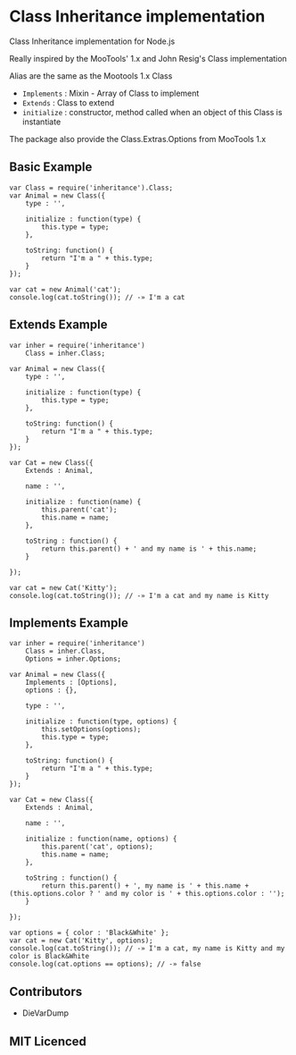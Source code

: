 Class Inheritance implementation
================================

Class Inheritance implementation for Node.js

Really inspired by the MooTools' 1.x and John Resig's Class implementation

Alias are the same as the Mootools 1.x Class 
- `Implements` : Mixin - Array of Class to implement
- `Extends` : Class to extend
- `initialize` : constructor, method called when an object of this Class is instantiate

The package also provide the Class.Extras.Options from MooTools 1.x

## Basic Example 
    var Class = require('inheritance').Class;
    var Animal = new Class({ 
        type : '',

        initialize : function(type) {
            this.type = type;
        },

        toString: function() {
            return "I'm a " + this.type;
        }
    });

    var cat = new Animal('cat');
    console.log(cat.toString()); // -» I'm a cat

## Extends Example
    var inher = require('inheritance')
        Class = inher.Class;

    var Animal = new Class({
        type : '',

        initialize : function(type) {
            this.type = type;
        },

        toString: function() {
            return "I'm a " + this.type;
        }
    });

    var Cat = new Class({
        Extends : Animal,

        name : '',

        initialize : function(name) {
            this.parent('cat');
            this.name = name;
        },

        toString : function() {
            return this.parent() + ' and my name is ' + this.name;
        }

    });

    var cat = new Cat('Kitty');
    console.log(cat.toString()); // -» I'm a cat and my name is Kitty



## Implements Example 

    var inher = require('inheritance')
        Class = inher.Class,
        Options = inher.Options;

    var Animal = new Class({
        Implements : [Options],
        options : {},

        type : '',

        initialize : function(type, options) {
            this.setOptions(options);
            this.type = type;
        },

        toString: function() {
            return "I'm a " + this.type;
        }
    });

    var Cat = new Class({
        Extends : Animal,

        name : '',

        initialize : function(name, options) {
            this.parent('cat', options);
            this.name = name;
        },

        toString : function() {
            return this.parent() + ', my name is ' + this.name + (this.options.color ? ' and my color is ' + this.options.color : '');
        }

    });
    
    var options = { color : 'Black&White' };
    var cat = new Cat('Kitty', options);
    console.log(cat.toString()); // -» I'm a cat, my name is Kitty and my color is Black&White
    console.log(cat.options == options); // -» false


## Contributors

 - DieVarDump

## MIT Licenced